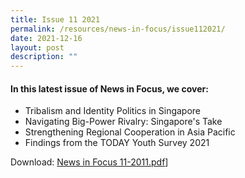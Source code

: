 ```yaml
---
title: Issue 11 2021
permalink: /resources/news-in-focus/issue112021/
date: 2021-12-16
layout: post
description: ""
---
```

#### In this latest issue of News in Focus, we cover:
*  Tribalism and Identity Politics in Singapore
* Navigating Big-Power Rivalry: Singapore's Take
* Strengthening Regional Cooperation in Asia Pacific
* Findings from the TODAY Youth Survey 2021

Download: [News in Focus 11-2011.pdf](/files/News%20in%20Focus%2011-2021.pdf)]